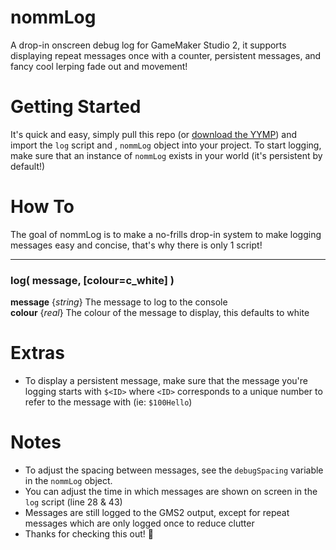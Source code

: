 # nommLog
A drop-in onscreen debug log for GameMaker Studio 2, it supports displaying repeat messages once with a counter, persistent messages, and fancy cool lerping fade out and movement!

# Getting Started
It's quick and easy, simply pull this repo (or [download the YYMP](https://github.com/nommiin/nommLog/releases/download/1.0.0/nommLog.yymp)) and import the `log` script and , `nommLog` object into your project. To start logging, make sure that an instance of `nommLog` exists in your world (it's persistent by default!)

# How To
The goal of nommLog is to make a no-frills drop-in system to make logging messages easy and concise, that's why there is only 1 script!

---

### log( message, [colour=c_white] )
**message** {*string*} The message to log to the console<br>
**colour** {*real*} The colour of the message to display, this defaults to white

# Extras
- To display a persistent message, make sure that the message you're logging starts with `$<ID>` where `<ID>` corresponds to a unique number to refer to the message with (ie: `$100Hello`)

# Notes
- To adjust the spacing between messages, see the `debugSpacing` variable in the `nommLog` object.
- You can adjust the time in which messages are shown on screen in the `log` script (line 28 & 43)
- Messages are still logged to the GMS2 output, except for repeat messages which are only logged once to reduce clutter
- Thanks for checking this out! :yellow_heart:
